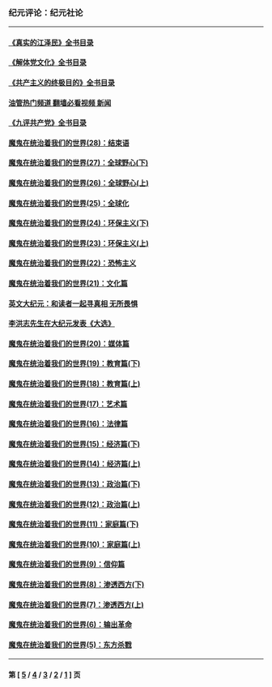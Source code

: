 ### 纪元评论：纪元社论
---
#### [《真实的江泽民》全书目录](../../pages/nsc422/n13721399.md?06090330) 
#### [《解体党文化》全书目录](../../pages/nsc422/n13721157.md?06090330) 
#### [《共产主义的终极目的》全书目录](../../pages/nsc422/n13721048.md?06090330) 
#### [油管热门频道 翻墙必看视频 新闻](ok?06090330)
#### [《九评共产党》全书目录](../../pages/nsc422/n13708085.md?06090330) 
#### [魔鬼在统治着我们的世界(28)：结束语](../../pages/nsc422/n10936246.md?06090330) 
#### [魔鬼在统治着我们的世界(27)：全球野心(下)](../../pages/nsc422/n10928319.md?06090330) 
#### [魔鬼在统治着我们的世界(26)：全球野心(上)](../../pages/nsc422/n10900318.md?06090330) 
#### [魔鬼在统治着我们的世界(25)：全球化](../../pages/nsc422/n10788205.md?06090330) 
#### [魔鬼在统治着我们的世界(24)：环保主义(下)](../../pages/nsc422/n10695307.md?06090330) 
#### [魔鬼在统治着我们的世界(23)：环保主义(上)](../../pages/nsc422/n10688613.md?06090330) 
#### [魔鬼在统治着我们的世界(22)：恐怖主义](../../pages/nsc422/n10614727.md?06090330) 
#### [魔鬼在统治着我们的世界(21)：文化篇](../../pages/nsc422/n10597706.md?06090330) 
#### [英文大纪元：和读者一起寻真相 无所畏惧](../../pages/nsc422/n12542027.md?06090330) 
#### [李洪志先生在大纪元发表《大选》](../../pages/nsc422/n12534746.md?06090330) 
#### [魔鬼在统治着我们的世界(20)：媒体篇](../../pages/nsc422/n10586579.md?06090330) 
#### [魔鬼在统治着我们的世界(19)：教育篇(下)](../../pages/nsc422/n10564808.md?06090330) 
#### [魔鬼在统治着我们的世界(18)：教育篇(上)](../../pages/nsc422/n10526970.md?06090330) 
#### [魔鬼在统治着我们的世界(17)：艺术篇](../../pages/nsc422/n10499093.md?06090330) 
#### [魔鬼在统治着我们的世界(16)：法律篇](../../pages/nsc422/n10485969.md?06090330) 
#### [魔鬼在统治着我们的世界(15)：经济篇(下)](../../pages/nsc422/n10469975.md?06090330) 
#### [魔鬼在统治着我们的世界(14)：经济篇(上)](../../pages/nsc422/n10457370.md?06090330) 
#### [魔鬼在统治着我们的世界(13)：政治篇(下)](../../pages/nsc422/n10448270.md?06090330) 
#### [魔鬼在统治着我们的世界(12)：政治篇(上)](../../pages/nsc422/n10444576.md?06090330) 
#### [魔鬼在统治着我们的世界(11)：家庭篇(下)](../../pages/nsc422/n10440961.md?06090330) 
#### [魔鬼在统治着我们的世界(10)：家庭篇(上)](../../pages/nsc422/n10435448.md?06090330) 
#### [魔鬼在统治着我们的世界(9)：信仰篇](../../pages/nsc422/n10432159.md?06090330) 
#### [魔鬼在统治着我们的世界(8)：渗透西方(下)](../../pages/nsc422/n10429603.md?06090330) 
#### [魔鬼在统治着我们的世界(7)：渗透西方(上)](../../pages/nsc422/n10426013.md?06090330) 
#### [魔鬼在统治着我们的世界(6)：输出革命](../../pages/nsc422/n10421536.md?06090330) 
#### [魔鬼在统治着我们的世界(5)：东方杀戮](../../pages/nsc422/n10417707.md?06090330) 

---
#### 第 [ [5](./5.md?06090330) / [4](./4.md?06090330) / [3](./3.md?06090330) / [2](./2.md?06090330) / [1](./1.md?06090330) ] 页
